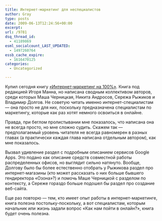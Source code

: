 ```yaml
---
title: Интернет-маркетинг для неспециалистов
author: Gray
type: posts
date: 2009-06-13T12:24:56+00:00
excerpt:
url: /9781
dsq_thread_id:
  - 41189869
esml_socialcount_LAST_UPDATED:
  - 1497260764
essb_cache_expire:
  - 1616470125
categories:
  - Uncategorized

---
```








<p style="clear: both">
  Купил сегодня книгу <a href="http://www.ozon.ru/context/detail/id/4405327/?partner=searchengines" title="Посмотреть книгу на "Озоне"" target="_blank">&#171;Интернет-маркетинг на 100%&#187;</a>. Книга под редакцией Игоря Манна, но написана сводным коллективом авторов, среди которых Маша Черницкая, Никита Андросов, Сережа Рыжиков и Владимир Долгов. Не советую читать именно интернет-специалистам &#8212; она просто не для них, поскольку предназначена специалистам по маркетингу, которые как раз хотят немного освоиться в онлайне.
</p>

<p style="clear: both">
  Правда, при беглом пролистывании мне показалось, что написана она не всегда просто, но мне сложно судить. Скажем так &#8212; предполагаемый уровень читателя не всегда равномерен в разных главах (а практически каждая глава написана отдельным автором), как мне показалось.
</p>

<p style="clear: both">
  Вызвал удивление раздел с подробным описанием сервисов Google Apps. Это подано как описание средств совместной работы распределенных офисов, но выглядит сильно натянуто. Вообще, Долгову было бы более естественно отобрать у Рыжикова раздел про интернет-магазины (кто может рассказать о них больше бывшего гендиректора &#171;Озона&#187;?) и помочь Маше Черницкой с разделом по контексту, а Сереже гораздо больше подошел бы раздел про создание веб-сайта.
</p>

<p style="clear: both">
  Еще раз повторю &#8212; тем, кто имеет опыт работы в интернет-маркетинге, книга полезна постольку-поскольку, а вот специалистам, которым начальник или жизнь задали вопрос &#171;Как нам пойти в онлайн?&#187;, книга будет очень полезна.
</p>
